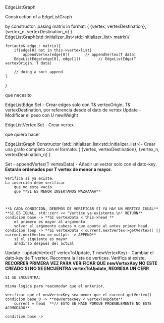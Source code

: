 EdgeListGraph

Construction of a EdgeListGraph

by constructor:
pasing matrix in format:
{ {vertex, vertexDestination},
  {vertex_n, vertexDestination_n} }
EdgeListGraph(std::initializer_list<std::initializer_list<T>> matrix){

    for(auto& edge : matrix){
        if{edge[0] not in this->vertexlist}
            appendVertex(edge[0])       // appendVertex(T data)
        EdgeListEdge(edge[0], edge[1])        // EdgeListEdge(T vertexOrigin, T data)

        // doing a sort append
    }
}




que necesito

EdgeListEdge
Set - Crear edges solo con T& vertexOrigin, T& vertexDestination, por referencia desde el dato de vertex
Update - Modificar el peso con U newWeight

EdgeListVertex
Set - Crear vertex




que quiero hacer

EdgeListGraph
Constructor (std::initializer_list<std::initializer_list<T>>)- Crear una grafo completo con el formato:
        { {vertex, vertexDestination},
        {vertex_n, vertexDestination_n} }

Set - appendVertex(T vertexData) - Añadir un vector solo con el dato-key.
    **Estarán ordenados por T vertex de menor a mayor.**

    Verifica si ya existe.
    La inserción debe verificar
        que no este vacio
        que **SI ES MENOR INSERTAMOS WAZAAAAA** 
        


    **A CADA CONDICION, DEBEMOS DE VERIFICAR SI YA HAY UN VERTICE IGUAL**
    **SI ES IGUAL, std::cerr << "Vertice ya existente.\n" RETURN**
    condicion base -> **SI vertexData < this->head **
        el primero es mayor al argumento
        volver el argumento cabeza y que apunte al antes primer head.
    condicion loop -> **SI vertexData < current.nextVertex->getVertex() || current.nextVertex == nullptr -> APPEND**
        si el siguiente es mayor
        añadirlo despues del actual

Update - updateVertex(T vertexToUpdate, T newVertexKey) - Cambiar el dato-key de T vertex.
    Recorrera la lista de vertices.
    Verifica si existe, 
    **RECORRER PRIMERA VEZ PARA VERIFICAR QUE newVertexKey NO ESTE CREADO**
    **SI NO SE ENCUENTRA vertexToUpdate, REGRESA UN CERR**

    SI SE ENCUENTRA:

    misma logica para reacomodar que el anterior,

    verificar que el newVertexKey sea menor que el current.getVertex()
    condicion base_0 -> **newVertexKey < vertexToUpdate**
        current = head  **// ESTO SE HACE PORQUE PROBABLEMENTE NO ESTE ACOMODADO**

    condition base ->